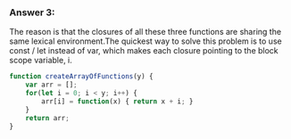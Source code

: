 ### Answer 3:

The reason is that the closures of all these three functions are sharing the same lexical environment.The quickest way to solve this problem is to use const / let instead of var, which makes each closure pointing to the block scope variable, i.


```Javascript
function createArrayOfFunctions(y) {
    var arr = [];
    for(let i = 0; i < y; i++) {
        arr[i] = function(x) { return x + i; }
    }
    return arr;
}
```
